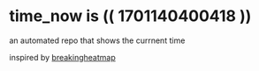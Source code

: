 # time_now is (( 1701140400418 ))

an automated repo that shows the currnent time

inspired by [breakingheatmap](https://github.com/breakingheatmap/breakingheatmap)